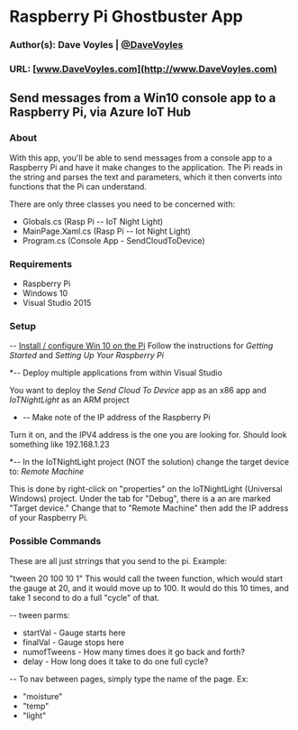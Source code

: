 # Raspberry Pi Ghostbuster App

### Author(s): Dave Voyles | [@DaveVoyles](http://www.twitter.com/DaveVoyles)
### URL: [www.DaveVoyles.com](http://www.DaveVoyles.com)

Send messages from a Win10 console app to a Raspberry Pi, via Azure IoT Hub 
----------
### About
With this app, you'll be able to send messages from a console app to a Raspberry Pi and have it make changes to the application. 
The Pi reads in the string and parses the text and parameters, which it then converts into functions that the Pi can understand.

There are only three classes you need to be concerned with:
- Globals.cs (Rasp Pi -- IoT Night Light)
- MainPage.Xaml.cs (Rasp Pi -- Iot Night Light)
- Program.cs (Console App - SendCloudToDevice)

### Requirements
- Raspberry Pi
- Windows 10
- Visual Studio 2015

### Setup
-- [Install / configure Win 10 on the Pi](http://thinglabs.io/workshop/cs/nightlight/)
Follow the instructions for *Getting Started* and *Setting Up Your Raspberry Pi*

*-- Deploy multiple applications from within Visual Studio

You want to deploy the *Send Cloud To Device* app as an x86 app and *IoTNightLight* as an ARM project

* -- Make note of the IP address of the Raspberry Pi

Turn it on, and the IPV4 address is the one you are looking for. Should look something like 192.168.1.23

*-- In the IoTNightLight project (NOT the solution) change the target device to:  *Remote Machine*

This is done by right-click on "properties" on the IoTNightLight (Universal Windows) project. Under the tab for "Debug", there is a 
an are marked "Target device." Change that to "Remote Machine" then add the IP address of your Raspberry Pi.


### Possible Commands
These are all just strrings that you send to the pi. Example:

"tween 20 100 10 1"
This would call the tween function, which would start the gauge at 20, and it would move up to 100. It would do this 10 times, and take 1 second to do a full "cycle" of that.

-- tween
parms:
* startVal - Gauge starts here
* finalVal - Gauge stops here
* numofTweens - How many times does it go back and forth?
* delay - How long does it take to do one full cycle?


-- To nav between pages, simply type the name of the page. Ex:
* "moisture"
* "temp"
* "light"

